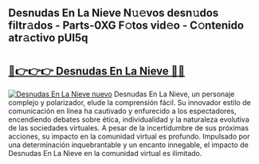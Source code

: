 ## Desnudas En La Nieve N𝚞𝚎vos desn𝚞dos filtr𝚊dos - Parts-0XG F𝚘tos vid𝚎o - C𝚘ntenido atr𝚊ctivo pUI5q

# <h2><a href="http://mb4tdo.tromn.icu/?c=Desnudas+En+La+Nieve">🔗👉👉👉 Desnudas En La Nieve 🔗🔗</a></h2>

[![Desnudas En La Nieve nuevo](https://i.imgur.com/pEAQMta.gif)](http://mb4tdo.tromn.icu/?c=Desnudas+En+La+Nieve)
Desnudas En La Nieve, un personaje complejo y polarizador, elude la comprensión fácil. Su innovador estilo de comunicación en línea ha cautivado y enfurecido a los espectadores, encendiendo debates sobre ética, individualidad y la naturaleza evolutiva de las sociedades virtuales. A pesar de la incertidumbre de sus próximas acciones, su impacto en la comunidad virtual es profundo. Impulsado por una determinación inquebrantable y un encanto innegable, el impacto de Desnudas En La Nieve en la comunidad virtual es ilimitado.
